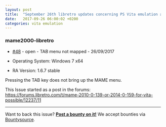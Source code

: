 ```yaml
---
layout: post
title:  "September 26th libretro updates concerning PS Vita emulation and emulators"
date:   2017-09-26 06:00:02 +0200
categories: vita emulation
---
```


### mame2000-libretro
- [#48](https://github.com/libretro/mame2000-libretro/issues/48) - open - TAB menu not mapped - 26/09/2017

- Operating System: Windows 7 x64
- RA Version: 1.6.7 stable

Pressing the TAB key does not bring up the MAME menu.

This Issue started as a post in the forums: https://forums.libretro.com/t/mame-2010-0-139-or-2014-0-159-for-vita-possible/12237/11

<bountysource-plugin>

---
Want to back this issue? **[Post a bounty on it!](https://www.bountysource.com/issues/49730596-tab-menu-not-mapped?utm_campaign=plugin&utm_content=tracker%2F295463&utm_medium=issues&utm_source=github)** We accept bounties via [Bountysource](https://www.bountysource.com/?utm_campaign=plugin&utm_content=tracker%2F295463&utm_medium=issues&utm_source=github).
</bountysource-plugin>

